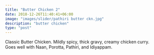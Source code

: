 ```yaml
---
title: "Butter Chicken 2"
date: 2018-12-26T11:40:41+06:00
image: "images/slider/pathiri butter ckn.jpg"
description: "butter chicken"
type: "post"
---
```



Classic Butter Chicken. Mildly spicy, thick gravy, creamy chicken curry.
Goes well with Naan, Porotta, Pathiri, and Idiyappam.
